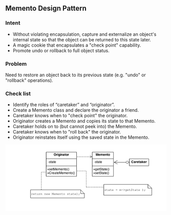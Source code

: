 ## Memento Design Pattern
### Intent
* Without violating encapsulation, capture and externalize an object's internal state so that the object can be returned to this state later.
* A magic cookie that encapsulates a "check point" capability.
* Promote undo or rollback to full object status.
### Problem
Need to restore an object back to its previous state (e.g. "undo" or "rollback" operations).
### Check list
* Identify the roles of “caretaker” and “originator”.
* Create a Memento class and declare the originator a friend.
* Caretaker knows when to "check point" the originator.
* Originator creates a Memento and copies its state to that Memento.
* Caretaker holds on to (but cannot peek into) the Memento.
* Caretaker knows when to "roll back" the originator.
* Originator reinstates itself using the saved state in the Memento.

![image](./Memento.png)
